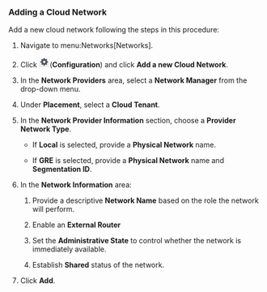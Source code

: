 ### Adding a Cloud Network

Add a new cloud network following the steps in this procedure:

1.  Navigate to menu:Networks\[Networks\].

2.  Click ![Configuration](/images/1847.png)(**Configuration**) and
    click **Add a new Cloud Network**.

3.  In the **Network Providers** area, select a **Network Manager** from
    the drop-down menu.

4.  Under **Placement**, select a **Cloud Tenant**.

5.  In the **Network Provider Information** section, choose a **Provider
    Network Type**.

      - If **Local** is selected, provide a **Physical Network** name.

      - If **GRE** is selected, provide a **Physical Network** name and
        **Segmentation ID**.

6.  In the **Network Information** area:

    1.  Provide a descriptive **Network Name** based on the role the
        network will perform.

    2.  Enable an **External Router**

    3.  Set the **Administrative State** to control whether the network
        is immediately available.

    4.  Establish **Shared** status of the network.

7.  Click **Add**.
